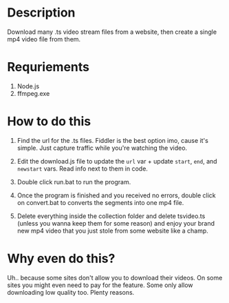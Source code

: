# Description
Download many .ts video stream files from a website, then create a single mp4 video file from them.

# Requriements
1. Node.js
2. ffmpeg.exe

# How to do this

1. Find the url for the .ts files. Fiddler is the best option imo, cause it's simple. Just capture traffic while you're watching the video.

2. Edit the download.js file to update the ```url``` var + update ```start```, ```end```, and ```newstart``` vars. Read info next to them in code.

3. Double click run.bat to run the program. 

4. Once the program is finished and you received no errors, double click on convert.bat to converts the segments into one mp4 file.

5. Delete everything inside the collection folder and delete tsvideo.ts (unless you wanna keep them for some reason) and enjoy your brand new mp4 video that you just stole from some website like a champ.

# Why even do this?

Uh.. because some sites don't allow you to download their videos. On some sites you might even need to pay for the feature. Some only allow downloading low quality too. Plenty reasons.

